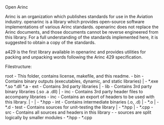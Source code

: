 Open Arinc

Arinc is an organization which publishes standards for use in the Aviation industry.  openarinc is a library which provides open-source software implementations of various Arinc standards. openarinc does not replace the Arinc documents, and those documents cannot be reverse engineered from this library. For a full understanding of the standards implemented here, it is suggested to obtain a copy of the standards.

a429 is the first library available in openarinc and provides utilities for packing and unpacking words following the Arinc 429 specification.  

Filestructure: 

root - This folder, contains license, makefile, and this readme.
  \- bin - Contains binary outputs (executables, dynamic, and static libraries)
  |   \- *.exe  *.so *.dll *.a
  \- ext - Contains 3rd party libraries
  |   \- lib - Contains 3rd party binary libraries (.so .a .dll)
  |   \- inc - Contains 3rd party header files to accompany libraries
  \- inc - Contains an export of headers to be used with this library.
  |   \- <module>
  |        \- *.hpp
  \- int - Contains intermediate binaries (.o, .d)
  |   \- *.o
  |   \- *.d
  \- test - Contains sources for unit-testing the library
  |   \- *.hpp
  |   \- *.cpp
  \- src - Contains all sources and headers in this library
      \- <module> - sources are split logically by smaller modules
          \- *.hpp
          \- *.cpp


